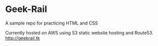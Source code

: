 # Geek-Rail
A sample repo for practicing HTML and CSS

Currently hosted on AWS using S3 static website hosting and Route53. http://geekrail.tk
